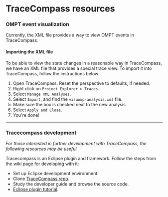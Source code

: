 # TraceCompass resources

### OMPT event visualization

Currently, the XML file provides a way to view OMPT events in TraceCompass.


#### Importing the XML file

To be able to view the state changes in a reasonable way in TraceCompass, we have an XML file that provides a special trace view. To import it into TraceCompass, follow the instructions below:

 1. Open TraceCompass. Reset the perspective to defaults, if needed.
 1. Right click on `Project Explorer > Traces`
 1. Select `Manage XML Analyses`.
 1. Select `Import`, and find the `visuomp-analysis.xml` file.
 1. Make sure the box is checked next to the new analysis.
 1. Select `Apply and Close`.
 1. You're done!

-----

### Tracecompass development

*For those interested in further development with TraceCompass, the following resources may be useful.*

 Tracecompass is an Eclipse plugin and framework. Follow the steps from the wiki page for developing with it:
 * Set up Eclipse development environment.
 * Clone [TraceCompass repo](https://git.eclipse.org/c/tracecompass/org.eclipse.tracecompass.git/about/).
 * Study the developer guide and browse the source code.
 * [Eclipse plugin tutorial](http://www.vogella.com/tutorials/EclipsePlugin/article.html).


